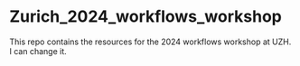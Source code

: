 # Zurich_2024_workflows_workshop
 This repo contains the resources for the 2024 workflows workshop at UZH.
I can change it.
